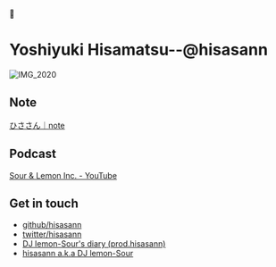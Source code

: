 🍋

Yoshiyuki Hisamatsu--@hisasann
========


[](
![4613EB15-36BB-40A5-A6F1-9E7CFF5D6F28](https://user-images.githubusercontent.com/64143/90409733-806cca00-e0e4-11ea-909b-f6d279754209.JPG)
)
![IMG_2020](https://user-images.githubusercontent.com/64143/97695435-60478700-1ae7-11eb-84c3-47b47214c390.jpg)

Note
---
[ひささん｜note](https://note.com/hisasann)

Podcast
---

[Sour & Lemon Inc. - YouTube](https://www.youtube.com/channel/UCcB8jQpBT_r9T1XUkc9WgrA)

Get in touch
---

- [github/hisasann](https://github.com/hisasann)
- [twitter/hisasann](https://twitter.com/hisasann)
- [DJ lemon-Sour's diary (prod.hisasann)](https://hisasann.github.io/)
- [hisasann a.k.a DJ lemon-Sour](https://hisasann.dev/)

